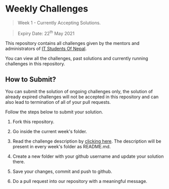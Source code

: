 # Weekly Challenges

> Week 1 - Currently Accepting Solutions.

> Expiry Date: 22<sup>th</sup> May 2021

This repository contains all challenges given by the mentors and administrators of [IT Students Of Nepal](https://www.facebook.com/itsnporg). 

You can view all the challenges, past solutions and currently running challenges in this repository.

## How to Submit?

You can submit the solution of ongoing challenges only, the solution of already expired challenges will not be accepted in this repository and can also lead to termination of all of your pull requests.

Follow the steps below to submit your solution.

1. Fork this repository.

2. Go inside the current week's folder.

3. Read the challenge description by [clicking here]('week-1/README.md'). The description will be present in every week's folder as README.md.

4. Create a new folder with your github username and update your solution there.

5. Save your changes, commit and push to github. 

6. Do a pull request into our repository with a meaningful message.